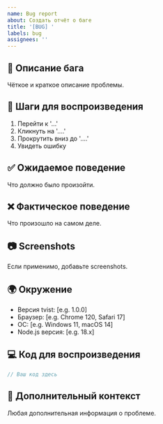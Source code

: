 ```yaml
---
name: Bug report
about: Создать отчёт о баге
title: '[BUG] '
labels: bug
assignees: ''
---
```


## 🐛 Описание бага

Чёткое и краткое описание проблемы.

## 📝 Шаги для воспроизведения

1. Перейти к '...'
2. Кликнуть на '....'
3. Прокрутить вниз до '....'
4. Увидеть ошибку

## ✅ Ожидаемое поведение

Что должно было произойти.

## ❌ Фактическое поведение

Что произошло на самом деле.

## 📷 Screenshots

Если применимо, добавьте screenshots.

## 🌍 Окружение

- Версия tvist: [e.g. 1.0.0]
- Браузер: [e.g. Chrome 120, Safari 17]
- ОС: [e.g. Windows 11, macOS 14]
- Node.js версия: [e.g. 18.x]

## 💻 Код для воспроизведения

```typescript
// Ваш код здесь
```

## 📎 Дополнительный контекст

Любая дополнительная информация о проблеме.

